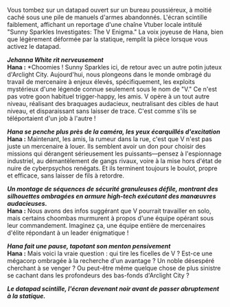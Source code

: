 Vous tombez sur un datapad ouvert sur un bureau poussiéreux, à moitié caché sous une pile de manuels d'armes abandonnés. L'écran scintille faiblement, affichant un reportage d'une chaîne Vtuber locale intitulé "Sunny Sparkles Investigates: The V Enigma." La voix joyeuse de Hana, bien que légèrement déformée par la statique, remplit la pièce lorsque vous activez le datapad.

**_Jehanna White rit nerveusement_**  
**Hana :** \*Choomies ! Sunny Sparkles ici, de retour avec un autre potin juteux d'Arclight City. Aujourd'hui, nous plongeons dans le monde ombragé du travail de mercenaire à enjeux élevés, spécifiquement, les exploits mystérieux d'une légende connue seulement sous le nom de "V." Ce n'est pas votre goon habituel trigger-happy, les amis. V opère à un tout autre niveau, réalisant des braquages audacieux, neutralisant des cibles de haut niveau, et disparaissant sans laisser de trace. C'est comme s'ils se téléportaient d'un job à l'autre !

**_Hana se penche plus près de la caméra, les yeux écarquillés d'excitation_**  
**Hana :** Maintenant, les amis, la rumeur dans la rue, c'est que V n'est pas juste un mercenaire à louer. Ils semblent avoir un don pour choisir des missions qui dérangent sérieusement les puissants—pensez à l'espionnage industriel, au démantèlement de gangs rivaux, voire à la mise hors d'état de nuire de cyberpsychos renégats. Et ils terminent toujours le boulot, propre et efficace, sans laisser de fils à retordre.

**_Un montage de séquences de sécurité granuleuses défile, montrant des silhouettes ombragées en armure high-tech exécutant des manœuvres audacieuses._**  
**Hana :** Nous avons des infos suggérant que V pourrait travailler en solo, mais certains choombas murmurent à propos d'une équipe opérant sous leur commandement. Imaginez ça, une équipe entière de mercenaires d'élite répondant à un leader énigmatique !

**_Hana fait une pause, tapotant son menton pensivement_**  
**Hana :** Mais voici la vraie question : qui tire les ficelles de V ? Est-ce une mégacorp ombragée à la recherche d'un avantage ? Un noble désespéré cherchant à se venger ? Ou peut-être même quelque chose de plus sinistre se cachant dans les profondeurs des bas-fonds d'Arclight City ?

**_Le datapad scintille, l'écran devenant noir avant de passer abruptement à la statique._**

